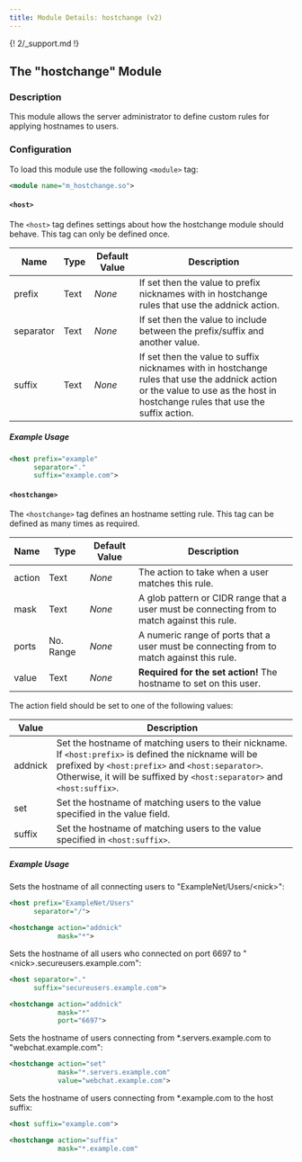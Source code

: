 ```yaml
---
title: Module Details: hostchange (v2)
---
```


{! 2/_support.md !}

## The "hostchange" Module

### Description

This module allows the server administrator to define custom rules for applying hostnames to users.

### Configuration

To load this module use the following `<module>` tag:

```xml
<module name="m_hostchange.so">
```

#### `<host>`

The `<host>` tag defines settings about how the hostchange module should behave. This tag can only be defined once.

Name      | Type | Default Value | Description
--------- | ---- | ------------- | -----------
prefix    | Text | *None*        | If set then the value to prefix nicknames with in hostchange rules that use the addnick action.
separator | Text | *None*        | If set then the value to include between the prefix/suffix and another value.
suffix    | Text | *None*        | If set then the value to suffix nicknames with in hostchange rules that use the addnick action or the value to use as the host in hostchange rules that use the suffix action.

##### Example Usage

```xml
<host prefix="example"
      separator="."
      suffix="example.com">
```

#### `<hostchange>`

The `<hostchange>` tag defines an hostname setting rule. This tag can be defined as many times as required.

Name   | Type      | Default Value | Description
------ | --------- | ------------- | -----------
action | Text      | *None*        | The action to take when a user matches this rule.
mask   | Text      | *None*        | A glob pattern or CIDR range that a user must be connecting from to match against this rule.
ports  | No. Range | *None*        | A numeric range of ports that a user must be connecting from to match against this rule.
value  | Text      | *None*        | **Required for the set action!** The hostname to set on this user.

The action field should be set to one of the following values:

Value   | Description
------- | -----------
addnick | Set the hostname of matching users to their nickname. If `<host:prefix>` is defined the nickname will be prefixed by `<host:prefix>` and `<host:separator>`. Otherwise, it will be suffixed by `<host:separator>` and `<host:suffix>`.
set     | Set the hostname of matching users to the value specified in the value field.
suffix  | Set the hostname of matching users to the value specified in `<host:suffix>`.

##### Example Usage

Sets the hostname of all connecting users to "ExampleNet/Users/&lt;nick&gt;":

```xml
<host prefix="ExampleNet/Users"
      separator="/">

<hostchange action="addnick"
            mask="*">
```

Sets the hostname of all users who connected on port 6697 to "&lt;nick&gt;.secureusers.example.com":

```xml
<host separator="."
      suffix="secureusers.example.com">

<hostchange action="addnick"
            mask="*"
            port="6697">
```

Sets the hostname of users connecting from \*.servers.example.com to "webchat.example.com":

```xml
<hostchange action="set"
            mask="*.servers.example.com"
            value="webchat.example.com">
```

Sets the hostname of users connecting from \*.example.com to the host suffix:

```xml
<host suffix="example.com">

<hostchange action="suffix"
            mask="*.example.com"
```
